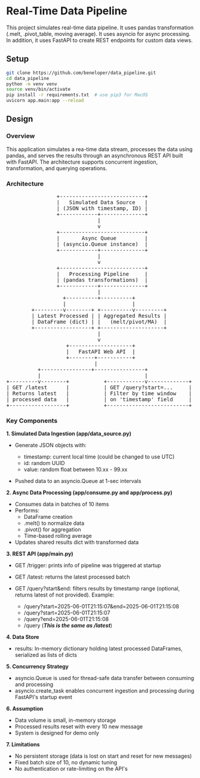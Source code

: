 # Real-Time Data Pipeline

This project simulates real-time data pipeline.  It uses pandas transformation (.melt, .pivot_table, moving average).  It uses asyncio for async processing.  In addition, it uses FastAPI to create REST endpoints for custom data views.

## Setup
```bash
git clone https://github.com/beneloper/data_pipeline.git
cd data_pipeline
python -m venv venv
source venv/bin/activate
pip install -r requirements.txt  # use pip3 for MacOS
uvicorn app.main:app --reload
```

## Design
### Overview
This application simulates a rea-time data stream, processes the data using pandas, and serves the results through an asynchronous REST API built with FastAPI.  The architecture supports concurrent ingestion, transformation, and querying operations. 
### Architecture
<pre>
                +---------------------------+
                |   Simulated Data Source   |
                | (JSON with timestamp, ID) |
                +------------+--------------+
                             |
                             v
                +---------------------------+
                |       Async Queue         |
                | (asyncio.Queue instance)  |
                +------------+--------------+
                             |
                             v
                +---------------------------+
                |   Processing Pipeline     |
                | (pandas transformations)  |
                +------------+--------------+
                             |
                  +----------+----------+
                  |                     |
        +---------v--------+ +----------v---------+
        | Latest Processed | | Aggregated Results |
        | DataFrame (dict) | |   (melt/pivot/MA)  |
        +------------------+ +--------------------+
                             |
                             v
                   +--------------------+
                   |   FastAPI Web API  |
                   +--------+-----------+
                            |
          +----------------+----------------+
          |                                 |
+---------v--------+           +------------v-------------+
| GET /latest      |           | GET /query?start=...     |
| Returns latest   |           | Filter by time window    |
| processed data   |           | on 'timestamp' field     |
+------------------+           +--------------------------+
</pre>

### Key Components
__1. Simulated Data Ingestion (app/data_source.py)__
* Generate JSON objects with:

    * timestamp: current local time (could be changed to use UTC)
    * id: random UUID
    * value: random float between 10.xx - 99.xx
* Pushed data to an asyncio.Queue at 1-sec intervals

__2. Async Data Processing (app/consume.py and app/process.py)__
* Consumes data in batches of 10 items
* Performs:
    * DataFrame creation
    * .melt() to normalize data
    * .pivot() for aggregation
    * Time-based rolling average
* Updates shared results dict with transformed data

__3. REST API (app/main.py)__
* GET /trigger: prints info of pipeline was triggered at startup
* GET /latest: returns the latest processed batch
* GET /query?start&end: filters results by timestamp range (optional, returns latest of not provided).  Example:

    * /query?start=2025-06-01T21:15:07&end=2025-06-01T21:15:08
    * /query?start=2025-06-01T21:15:07
    * /query?end=2025-06-01T21:15:08
    * /query   (___This is the same as /latest___)

__4. Data Store__
* results: In-memory dictionary holding latest processed DataFrames, serialized as lists of dicts

__5. Concurrency Strategy__
* asyncio.Queue is used for thread-safe data transfer between consuming and processing
* asyncio.create_task enables concurrent ingestion and processing during FastAPI's startup event

__6. Assumption__
* Data volume is small, in-memory storage
* Processed results reset with every 10 new message
* System is designed for demo only

__7. Limitations__
* No persistent storage (data is lost on start and reset for new messages)
* Fixed batch size of 10, no dynamic tuning
* No authentication or rate-limiting on the API's
